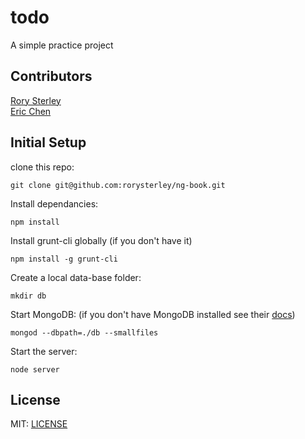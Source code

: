 # todo

A simple practice project

## Contributors

[Rory Sterley](github.com/rorysterley)<br>
[Eric Chen](github.com/codeErCn)

## Initial Setup

clone this repo:
```
git clone git@github.com:rorysterley/ng-book.git
```

Install dependancies:
```
npm install
```

Install grunt-cli globally (if you don't have it)
```
npm install -g grunt-cli
```

Create a local data-base folder:
```
mkdir db
```

Start MongoDB:  (if you don't have MongoDB installed see their [docs](http://docs.mongodb.org/manual/))
```
mongod --dbpath=./db --smallfiles
```

Start the server:
```
node server
```


## License

MIT: [LICENSE](LICENSE)
